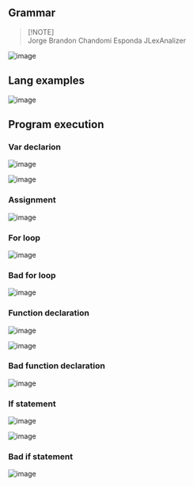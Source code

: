 ## Grammar

> [!NOTE]\
> Jorge Brandon Chandomi Esponda JLexAnalizer

![image](https://github.com/JBunCE/JLex-analizer/assets/62081821/310e3fca-7081-4ca4-aa8e-0b7f272e757e)


## Lang examples

![image](https://github.com/JBunCE/JLex-analizer/assets/62081821/30ed28ba-8b99-4816-ba93-502d9348b2de)

## Program execution

### Var declarion

![image](https://github.com/JBunCE/JLex-analizer/assets/62081821/fc05b5e9-baac-4b75-8b63-04767238020b)

![image](https://github.com/JBunCE/JLex-analizer/assets/62081821/407e026f-4d22-483b-bdd8-b3fb3898098f)

### Assignment 

![image](https://github.com/JBunCE/JLex-analizer/assets/62081821/8f3c4b70-926c-4535-9c2f-0718e7037891)

### For loop

![image](https://github.com/JBunCE/JLex-analizer/assets/62081821/cca136c6-cd70-4ee3-b65b-46883370410b)

### Bad for loop

![image](https://github.com/JBunCE/JLex-analizer/assets/62081821/99c73e32-2327-4643-9bef-4c43d714322e)

### Function declaration

![image](https://github.com/JBunCE/JLex-analizer/assets/62081821/113bf03a-e17e-47f7-bc72-1376e4f05184)

![image](https://github.com/JBunCE/JLex-analizer/assets/62081821/b3fd6120-33c6-4338-b7c6-6bb61064e288)

### Bad function declaration

![image](https://github.com/JBunCE/JLex-analizer/assets/62081821/b5075464-9207-438a-b5b9-c6a6e18e1939)

### If statement

![image](https://github.com/JBunCE/JLex-analizer/assets/62081821/8de5dbbf-ff3c-47ee-b675-e7902abf5bd1)

![image](https://github.com/JBunCE/JLex-analizer/assets/62081821/8a6d49d8-e7df-4cda-9ac1-3b8f01ca38ed)

### Bad if statement

![image](https://github.com/JBunCE/JLex-analizer/assets/62081821/c51b203f-d982-4064-b7c9-3e20a51600e9)

